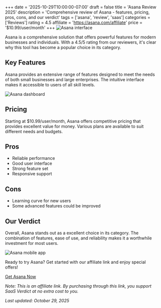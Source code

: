 ﻿+++
date = '2025-10-29T10:00:00-07:00'
draft = false
title = 'Asana Review 2025'
description = 'Comprehensive review of Asana - features, pricing, pros, cons, and our verdict'
tags = ['asana', 'review', 'saas']
categories = ['Reviews']
rating = 4.5
affiliate = 'https://asana.com/affiliate'
price = '$10.99/user/month'
+++
![Asana interface](/images/asana-1.jpg)

Asana is a comprehensive solution that offers powerful features for modern businesses and individuals. With a 4.5/5 rating from our reviewers, it's clear why this tool has become a popular choice in its category.

## Key Features

Asana provides an extensive range of features designed to meet the needs of both small businesses and large enterprises. The intuitive interface makes it accessible to users of all skill levels.

![Asana dashboard](/images/asana-2.jpg)

## Pricing

Starting at $10.99/user/month, Asana offers competitive pricing that provides excellent value for money. Various plans are available to suit different needs and budgets.

## Pros

- Reliable performance
- Good user interface
- Strong feature set
- Responsive support


## Cons

- Learning curve for new users
- Some advanced features could be improved


## Our Verdict

Overall, Asana stands out as a excellent choice in its category. The combination of features, ease of use, and reliability makes it a worthwhile investment for most users.

![Asana mobile app](/images/asana-3.jpg)

Ready to try Asana? Get started with our affiliate link and enjoy special offers!

[Get Asana Now](https://asana.com/affiliate)

*Note: This is an affiliate link. By purchasing through this link, you support SaaS Verdict at no extra cost to you.*

*Last updated: October 29, 2025*

